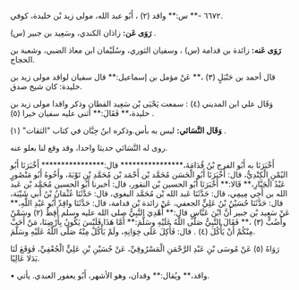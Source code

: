 ٦٦٧٢ -** س:** واقد (٢) ، أَبُو عبد الله، مولى زيد بْن خليدة، كوفي.

**رَوَى عَن:** زاذان الكندي، وسَعِيد بن جبير (س) .

**رَوَى عَنه:** زائدة بن قدامة (س) ، وسفيان الثوري، وسُلَيْمان ابن معاذ الضبي، وشعبة بن الحجاج.

قال أحمد بن حَنْبَلٍ (٣) ،** عَنْ مؤمل بن إسماعيل:** قال سفيان لواقد مولى زيد بن خليدة: كان شيخ صدق.

وَقَال علي ابن المديني (٤) : سمعت يَحْيَى بْن سَعِيد القطان وذكر واقدا مولى زيد بن خليدة،** فَقَالَ:** أثنى عليه سفيان خيرا (٥) .

**وَقَال النَّسَائي:** ليس به بأس.وذكره ابنُ حِبَّان في كتاب "الثقات" (١) .

روى له النَّسَائي حديثا واحدا، وقد وقع لنا بعلو عنه.

أَخْبَرَنَا به أَبُو الفرج بْنُ قُدَامَةَ،**************** قال:**************** أَخْبَرَنَا أَبُو اليُمْنِ الْكِنْدِيُّ، قال: أَخْبَرَنَا أَبُو الْحَسَن مُحَمَّد بْن أَحْمَد بْن مُحَمَّدِ بْنِ تَوْبَةَ، وأَخُوهُ أَبُو مَنْصُورٍ عَبْدُ الْجَبَّارِ،** قَالا:** أَخْبَرَنَا أَبُو الحسين بْن النقور، قال: أخبرنا أَبُو الحسين مُحَمَّد بْن عَبد الله بن أَخِي مِيمِي، قال: حَدَّثَنَا عَبد الله بْن مُحَمَّد البغوي، قال: حَدَّثَنَا عُثْمَانُ بْنُ أَبي شَيْبَة، قال: حَدَّثَنَا حُسَيْنُ بْنُ عَلِيٍّ الجعفي، عَنْ زائدة بْن قدامة، قال: حَدَّثَنَا واقِدٌ أَبُو عَبْدِ اللَّهِ،** عَنْ سَعِيد بْن جبير أَنَّ ابْنَ عَبَّاسٍ قال:** أُهْدِيَ النَّبِيُّ صلى الله عليه وسلم أَقِطٌ (٢) وسَمْنٌ وأَضُبٌّ (٣) ،** فَقَالَ النَّبِيُّ صَلَّى اللَّهُ عَلَيْهِ وسَلَّمَ:** أَمَّا هَذَا فَلَيْسَ يَكُونُ بِأَرْضِنَا، مَنْ أَحَبَّ مِنْكُمْ أَنْ يَأْكُلَ (٤) . قال: فَأُكِلَ عَلَى خِوَانِهِ، ولَمْ يَأْكُلْ مِنْهُ صَلَّى اللَّهُ عَلَيْهِ وسَلَّمَ.

رَوَاهُ (٥) عَنْ مُوسَى بْنِ عَبْدِ الرَّحْمَنِ الْمَسْرُوقِيِّ، عَنْ حُسَيْنِ بْنِ عَلِيٍّ الْجُعْفِيِّ، فَوَقَعَ لَنَا بَدَلا عَالِيًا.

• واقد،** ويُقال:** وقدان، وهو الأشهر، أَبُو يعفور العبدي. يأتي.